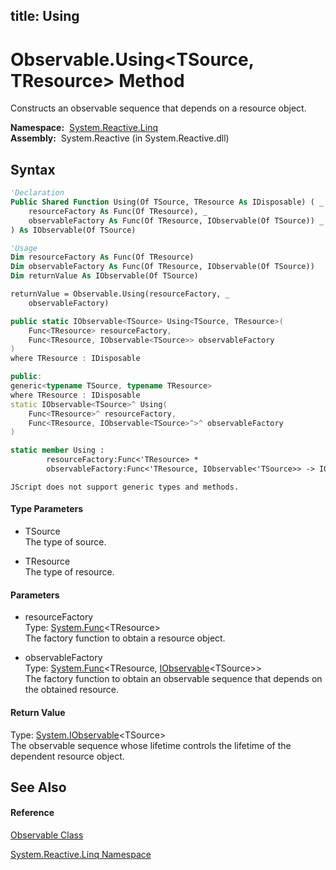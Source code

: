 title: Using
---
# Observable.Using\<TSource, TResource\> Method

Constructs an observable sequence that depends on a resource object.

**Namespace:**  [System.Reactive.Linq](System.Reactive.Linq/System.Reactive.Linq)  
**Assembly:**  System.Reactive (in System.Reactive.dll)

## Syntax

```vb
'Declaration
Public Shared Function Using(Of TSource, TResource As IDisposable) ( _
    resourceFactory As Func(Of TResource), _
    observableFactory As Func(Of TResource, IObservable(Of TSource)) _
) As IObservable(Of TSource)
```

```vb
'Usage
Dim resourceFactory As Func(Of TResource)
Dim observableFactory As Func(Of TResource, IObservable(Of TSource))
Dim returnValue As IObservable(Of TSource)

returnValue = Observable.Using(resourceFactory, _
    observableFactory)
```

```csharp
public static IObservable<TSource> Using<TSource, TResource>(
    Func<TResource> resourceFactory,
    Func<TResource, IObservable<TSource>> observableFactory
)
where TResource : IDisposable
```

```c++
public:
generic<typename TSource, typename TResource>
where TResource : IDisposable
static IObservable<TSource>^ Using(
    Func<TResource>^ resourceFactory, 
    Func<TResource, IObservable<TSource>^>^ observableFactory
)
```

```fsharp
static member Using : 
        resourceFactory:Func<'TResource> * 
        observableFactory:Func<'TResource, IObservable<'TSource>> -> IObservable<'TSource>  when 'TResource : IDisposable
```

```jscript
JScript does not support generic types and methods.
```

#### Type Parameters

- TSource  
  The type of source.

- TResource  
  The type of resource.

#### Parameters

- resourceFactory  
  Type: [System.Func](https://msdn.microsoft.com/en-us/library/Bb534960)\<TResource\>  
  The factory function to obtain a resource object.

- observableFactory  
  Type: [System.Func](https://msdn.microsoft.com/en-us/library/Bb549151)\<TResource, [IObservable](https://msdn.microsoft.com/en-us/library/Dd990377)\<TSource\>\>  
  The factory function to obtain an observable sequence that depends on the obtained resource.

#### Return Value

Type: [System.IObservable](https://msdn.microsoft.com/en-us/library/Dd990377)\<TSource\>  
The observable sequence whose lifetime controls the lifetime of the dependent resource object.

## See Also

#### Reference

[Observable Class](Observable/Observable)

[System.Reactive.Linq Namespace](System.Reactive.Linq/System.Reactive.Linq)
